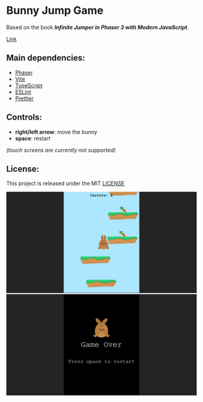 # Bunny Jump Game

Based on the book **_Infinite Jumper in Phaser 3 with Modern JavaScript_**.

[Link](https://bunny-jump-game-five.vercel.app/ 'Click to enter')

## Main dependencies:

- [Phaser](https://phaser.io/ 'Phaser')
- [Vite](https://v2.vitejs.dev/ 'Vite')
- [TypeScript](https://www.typescriptlang.org/ 'TypeScript')
- [ESLint](https://eslint.org/ 'ESLint')
- [Prettier](https://prettier.io/ 'Prettier')

## Controls:

- **right/left arrow**: move the bunny
- **space**: restart

_(touch screens are currently not supported)_

## License:

This project is released under the MIT [LICENSE](/LICENSE 'License')

![Bunny Jump Game running screenshot](/screenshot1.jpeg 'Bunny Jump Game running screenshot')
![Bunny Jump Game over screenshot](/screenshot2.jpeg 'Bunny Jump Game over screenshot')
